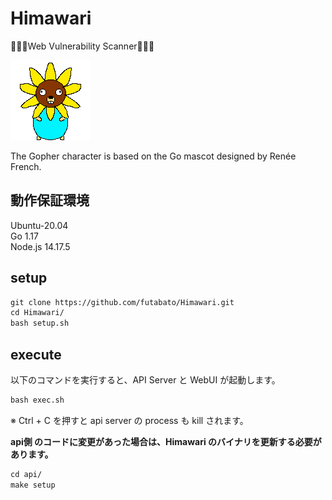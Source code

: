 # Himawari

🌻🌻🌻Web Vulnerability Scanner🌻🌻🌻

![Himawari_Gopher.png](Himawari_Gopher.png)

The Gopher character is based on the Go mascot designed by Renée French.

## 動作保証環境

Ubuntu-20.04  
Go 1.17  
Node.js 14.17.5

## setup

```txt
git clone https://github.com/futabato/Himawari.git
cd Himawari/
bash setup.sh
```

## execute

以下のコマンドを実行すると、API Server と WebUI が起動します。  

```txt
bash exec.sh
```

※ Ctrl + C を押すと api server の process も kill されます。

**api側 のコードに変更があった場合は、Himawari のバイナリを更新する必要があります。**  

```txt
cd api/
make setup
```

